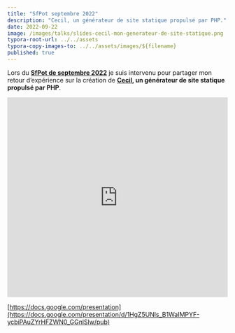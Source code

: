 ```yaml
---
title: "SfPot septembre 2022"
description: "Cecil, un générateur de site statique propulsé par PHP."
date: 2022-09-22
image: /images/talks/slides-cecil-mon-generateur-de-site-statique.png
typora-root-url: ../../assets
typora-copy-images-to: ../../assets/images/${filename}
published: true
---
```

Lors du **[SfPot de septembre 2022](https://www.meetup.com/fr-FR/afsy-sfpot/events/288473368/)** je suis intervenu pour partager mon retour d’expérience sur la création de **[Cecil](https://cecil.app), un générateur de site statique propulsé par PHP**.

<!--break-->

<iframe src="https://docs.google.com/presentation/d/e/2PACX-1vSPcE_qGZD4tKL2ne0wHGCY1urT4Rus6b8o5jFCiDQ_ns0Rp4jyiPOBLRvWc3ho9CNCCGtBsgLrY90g/embed?start=false&loop=false&delayms=3000" frameborder="0" width="760" height="457" allowfullscreen="true" mozallowfullscreen="true" webkitallowfullscreen="true" style="width:100%;"></iframe>

[https://docs.google.com/presentation](https://docs.google.com/presentation/d/1HgZ5UNls_B1WaIMPYF-ycbiPAuZYrHFZWN0_GGnlSlw/pub)
